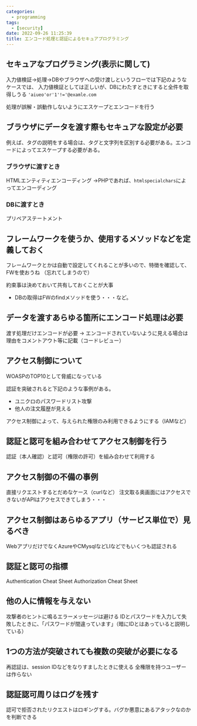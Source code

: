 ```yaml
---
categories:
  - programming
tags:
  - [security]
date: 2022-09-26 11:25:39
title: エンコード処理と認証によるセキュアプログラミング
---
```


<!-- toc -->

<!-- more -->

## セキュアなプログラミング(表示に関して)

入力値検証→処理→DBやブラウザへの受け渡しというフローでは下記のようなケースでは、
入力値検証としては正しいが、DBにわたすときにすると全件を取得しうる
`'aiueo'or'1'!='@examle.com`

処理が誤解・誤動作しないようにエスケープとエンコードを行う

## ブラウザにデータを渡す際もセキュアな設定が必要

例えば、タグの説明をする場合は、タグと文字列を区別する必要がある。エンコードによってエスケープする必要がある。

### ブラウザに渡すとき
HTMLエンティティエンコーディング
→PHPであれば、`htmlspecialchars`によってエンコーディング

### DBに渡すとき
プリペアステートメント

## フレームワークを使うか、使用するメソッドなどを定義しておく

フレームワークとかは自動で設定してくれることが多いので、特徴を確認して、FWを使おうね
（忘れてしまうので）

約束事は決めておいて共有しておくことが大事
- DBの取得はFWのfindメソッドを使う・・・など。

## データを渡すあらゆる箇所にエンコード処理は必要

渡す処理だけエンコードが必要
-> エンコードされていないように見える場合は理由をコメントアウト等に記載（コードレビュー）

## アクセス制御について

WOASPのTOP10として脅威になっている

認証を突破されると下記のような事例がある。

- ユニクロのパスワードリスト攻撃
- 他人の注文履歴が見える


アクセス制御によって、与えられた権限のみ利用できるようにする（IAMなど）

## 認証と認可を組み合わせてアクセス制御を行う

認証（本人確認）と認可（権限の許可）を組み合わせて利用する

## アクセス制御の不備の事例

直接リクエストするとだめなケース（curlなど）
注文取る奥画面にはアクセスできないがAPIはアクセスできてしまう・・・

## アクセス制御はあらゆるアプリ（サービス単位で）見るべき

WebアプリだけでなくAzureやCMysqlなどLIなどでもいくつも認証される

## 認証と認可の指標

Authentication Cheat Sheet
Authorization Cheat Sheet

## 他の人に情報を与えない

攻撃者のヒントに鳴るエラーメッセージは避ける
IDとパスワードを入力して失敗したときに、「パスワードが間違っています」（暗にIDとはあっていると説明している）

## 1つの方法が突破されても複数の突破が必要になる

再認証は、session IDなどをなりすましたときに使える
全権限を持つユーザーは作らない

## 認証認可周りはログを残す

認可で拒否されたリクエストはロギングする。バグか悪意にあるアタックなのかを判断できる